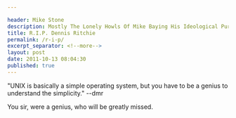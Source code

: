 ```yaml
---

header: Mike Stone
description: Mostly The Lonely Howls Of Mike Baying His Ideological Purity At The Moon
title: R.I.P. Dennis Ritchie
permalink: /r-i-p/
excerpt_separator: <!--more-->
layout: post
date: 2011-10-13 08:04:30
published: true
---
```



"UNIX is basically a simple operating system, but you have to be a genius to understand the simplicity." --dmr

You sir, were a genius, who will be greatly missed.
